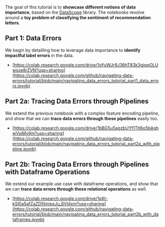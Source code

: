 The goal of this tutorial is to **showcase different notions of data importance**, based on the [DataScope](https://github.com/easeml/datascope) library. The notebooks revolve around a **toy problem of classifying the sentiment of recommendation letters**.

## Part 1: Data Errors

We begin by detailling how to leverage data importance to **identify impactful label errors** in the data.

 * [https://colab.research.google.com/drive/1oYuWJr9J36hT83k3gjqqOLUwsze8rZVN?usp=sharing](https://colab.research.google.com/github/navigating-data-errors/tutorial/blob/main/navigating_data_errors_tutorial_part1_data_errors.ipynb)

## Part 2a: Tracing Data Errors through Pipelines

We extend the previous notebook with a complex feature encoding pipeline, and show that we can **trace data errors through these pipelines** easily too. 

* [https://colab.research.google.com/drive/1bBG5u5agzbUYf1TIt6o5bAqhwVsjMv6m?usp=sharing](https://colab.research.google.com/github/navigating-data-errors/tutorial/blob/main/navigating_data_errors_tutorial_part2a_with_pipeline.ipynb)

## Part 2b: Tracing Data Errors through Pipelines with Dataframe Operations

We extend our example use case with dataframe operations, and show that we can **trace data errors through these relational operations** as well.

* [https://colab.research.google.com/drive/1pXt-kSl0a5afZaZD5tinipxJu_6Vldxm?usp=sharing](https://colab.research.google.com/github/navigating-data-errors/tutorial/blob/main/navigating_data_errors_tutorial_part2b_with_dataframes.ipynb)
